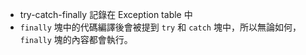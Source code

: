 
- try-catch-finally 記錄在 Exception table 中
- `finally` 塊中的代碼編譯後會被提到 `try` 和 `catch` 塊中，所以無論如何， `finally` 塊的內容都會執行。

